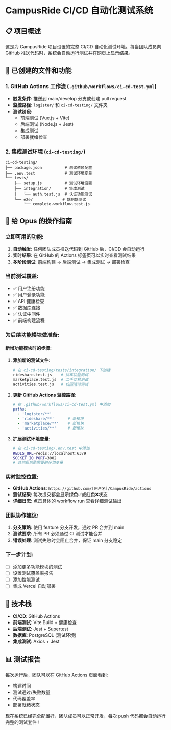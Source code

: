 # CampusRide CI/CD 自动化测试系统

## 📋 项目概述

这是为 CampusRide 项目设置的完整 CI/CD 自动化测试环境。每当团队成员向 GitHub 推送代码时，系统会自动运行测试并在网页上显示结果。

## 🚀 已创建的文件和功能

### 1. GitHub Actions 工作流 (`.github/workflows/ci-cd-test.yml`)
- **触发条件**: 推送到 main/develop 分支或创建 pull request
- **监控路径**: `logister/` 和 `ci-cd-testing/` 文件夹
- **测试阶段**:
  - 前端测试 (Vue.js + Vite)
  - 后端测试 (Node.js + Jest)  
  - 集成测试
  - 部署就绪检查

### 2. 集成测试环境 (`ci-cd-testing/`)
```
ci-cd-testing/
├── package.json          # 测试依赖配置
├── .env.test             # 测试环境变量
└── tests/
    ├── setup.js          # 测试环境设置
    ├── integration/      # 集成测试
    │   └── auth.test.js  # 认证功能测试
    └── e2e/             # 端到端测试
        └── complete-workflow.test.js
```

## 🎯 给 Opus 的操作指南

### 立即可用的功能:
1. **自动触发**: 任何团队成员推送代码到 GitHub 后，CI/CD 会自动运行
2. **实时结果**: 在 GitHub 的 Actions 标签页可以实时查看测试结果
3. **多阶段测试**: 前端构建 → 后端测试 → 集成测试 → 部署检查

### 当前测试覆盖:
- ✅ 用户注册功能
- ✅ 用户登录功能  
- ✅ API 健康检查
- ✅ 数据库连接
- ✅ 认证中间件
- ✅ 前端构建流程

### 为后续功能模块做准备:

#### 新增功能模块时的步骤:
1. **添加新的测试文件**:
   ```bash
   # 在 ci-cd-testing/tests/integration/ 下创建
   rideshare.test.js    # 拼车功能测试
   marketplace.test.js  # 二手交易测试
   activities.test.js   # 校园活动测试
   ```

2. **更新 GitHub Actions 监控路径**:
   ```yaml
   # 在 .github/workflows/ci-cd-test.yml 中添加
   paths:
     - 'logister/**'
     - 'rideshare/**'      # 新模块
     - 'marketplace/**'    # 新模块  
     - 'activities/**'     # 新模块
   ```

3. **扩展测试环境变量**:
   ```bash
   # 在 ci-cd-testing/.env.test 中添加
   REDIS_URL=redis://localhost:6379
   SOCKET_IO_PORT=3002
   # 其他新功能需要的环境变量
   ```

### 实时监控位置:
- **GitHub Actions**: `https://github.com/[用户名]/CampusRide/actions`
- **测试结果**: 每次提交都会显示绿色✅或红色❌状态
- **详细日志**: 点击具体的 workflow run 查看详细测试输出

### 团队协作建议:
1. **分支策略**: 使用 feature 分支开发，通过 PR 合并到 main
2. **测试要求**: 所有 PR 必须通过 CI 测试才能合并
3. **错误处理**: 测试失败时会阻止合并，保证 main 分支稳定

### 下一步计划:
- [ ] 添加更多功能模块的测试
- [ ] 设置测试覆盖率报告
- [ ] 添加性能测试
- [ ] 集成 Vercel 自动部署

## 🔧 技术栈
- **CI/CD**: GitHub Actions
- **前端测试**: Vite Build + 健康检查  
- **后端测试**: Jest + Supertest
- **数据库**: PostgreSQL (测试环境)
- **集成测试**: Axios + Jest

## 📊 测试报告
每次运行后，团队可以在 GitHub Actions 页面看到:
- 构建时间
- 测试通过/失败数量
- 代码覆盖率
- 部署就绪状态

现在系统已经完全配置好，团队成员可以正常开发，每次 push 代码都会自动运行完整的测试套件！